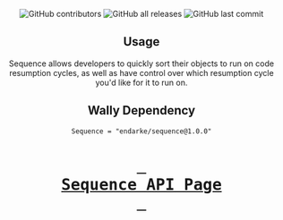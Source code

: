 <div align = center>

![GitHub contributors](https://img.shields.io/github/contributors/EnDarke/Sequence)
![GitHub all releases](https://img.shields.io/github/downloads/EnDarke/Sequence/total)
![GitHub last commit](https://img.shields.io/github/last-commit/EnDarke/Sequence)
## Usage
Sequence allows developers to quickly sort their objects to run on code resumption cycles, as well as have control over which resumption cycle you'd like for it to run on.

## Wally Dependency
`Sequence = "endarke/sequence@1.0.0"`

# [<kbd> <br>    Sequence API Page    <br> </kbd>][KBD]

</div>

<!---------------------------------------------------------------------------->
[KBD]: https://kinqandi.github.io/Dumpster-API/
[Button Shield]: https://img.shields.io/badge/Shield_Buttons-37a779?style=for-the-badge
